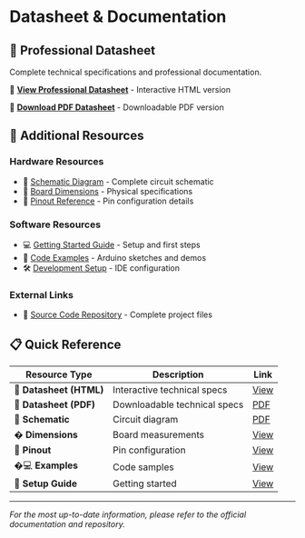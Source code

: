 # Datasheet & Documentation

## 📄 Professional Datasheet

Complete technical specifications and professional documentation.

📎 **<a href="../datasheet_professional.html" target="_blank">View Professional Datasheet</a>** - Interactive HTML version

📎 **<a href="../datasheet_professional.pdf" target="_blank">Download PDF Datasheet</a>** - Downloadable PDF version

## 🔗 Additional Resources

### Hardware Resources
- 🔌 [Schematic Diagram](resources/unit_sch_v_0_0_1_ue0081_Jun-R3.pdf) - Complete circuit schematic
- 📐 [Board Dimensions](hardware/dimensions.md) - Physical specifications
- 🔧 [Pinout Reference](hardware/pinout.md) - Pin configuration details

### Software Resources
- 💻 [Getting Started Guide](software/getting-started.md) - Setup and first steps  
- 📝 [Code Examples](software/examples.md) - Arduino sketches and demos
- 🛠️ [Development Setup](software/getting-started.md#development-environment) - IDE configuration

### External Links
- 🔗 <a href="https://github.com/UNIT-Electronics-MX/unit_bme688_environmental_sensor_4_in_1" target="_blank">Source Code Repository</a> - Complete project files

## 📋 Quick Reference

| Resource Type | Description | Link |
|---------------|-------------|------|
| 📄 **Datasheet (HTML)** | Interactive technical specs | <a href="../datasheet_professional.html" target="_blank">View</a> |
| 📄 **Datasheet (PDF)** | Downloadable technical specs | <a href="../datasheet_professional.pdf" target="_blank">PDF</a> |
| 🔌 **Schematic** | Circuit diagram | <a href="resources/unit_sch_v_0_0_1_ue0081_Jun-R3.pdf" target="_blank">PDF</a> |
| � **Dimensions** | Board measurements | [View](hardware/dimensions.md) |
| 🔧 **Pinout** | Pin configuration | [View](hardware/pinout.md) |
| �💻 **Examples** | Code samples | [View](software/examples.md) |
| 🔧 **Setup Guide** | Getting started | [View](software/getting-started.md) |

---

*For the most up-to-date information, please refer to the official documentation and repository.*
